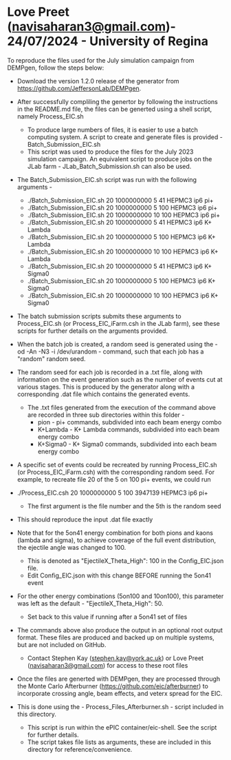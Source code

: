# Love Preet (navisaharan3@gmail.com)- 24/07/2024 - University of Regina

To reproduce the files used for the July simulation campaign from DEMPgen, follow the steps below:

- Download the version 1.2.0 release of the generator from https://github.com/JeffersonLab/DEMPgen.

- After successfully compliling the genertor by following the instructions in the README.md file, the files can be generted using a shell script, namely Process_EIC.sh
  - To produce large numbers of files, it is easier to use a batch computing system. A script to create and generate files is provided - Batch_Submission_EIC.sh
  - This script was used to produce the files for the July 2023 simulation campaign. An equivalent script to produce jobs on the JLab farm - JLab_Batch_Submission.sh can also be used.

- The Batch_Submission_EIC.sh script was run with the following arguments -
  - ./Batch_Submission_EIC.sh 20 1000000000 5 41 HEPMC3 ip6 pi+
  - ./Batch_Submission_EIC.sh 20 1000000000 5 100 HEPMC3 ip6 pi+
  - ./Batch_Submission_EIC.sh 20 1000000000 10 100 HEPMC3 ip6 pi+ 
  - ./Batch_Submission_EIC.sh 20 1000000000 5 41 HEPMC3 ip6 K+ Lambda
  - ./Batch_Submission_EIC.sh 20 1000000000 5 100 HEPMC3 ip6 K+ Lambda
  - ./Batch_Submission_EIC.sh 20 1000000000 10 100 HEPMC3 ip6 K+ Lambda
  - ./Batch_Submission_EIC.sh 20 1000000000 5 41 HEPMC3 ip6 K+ Sigma0
  - ./Batch_Submission_EIC.sh 20 1000000000 5 100 HEPMC3 ip6 K+ Sigma0
  - ./Batch_Submission_EIC.sh 20 1000000000 10 100 HEPMC3 ip6 K+ Sigma0 

- The batch submission scripts submits these arguments to Process_EIC.sh (or Process_EIC_iFarm.csh in the JLab farm), see these scripts for further details on the arguments provided.
 - When the batch job is created, a random seed is generated using the - od -An -N3 -i /dev/urandom - command, such that each job has a "random" random seed.

- The random seed for each job is recorded in a .txt file, along with information on the event generation such as the number of events cut at various stages. This is produced by the generator along with a corresponding .dat file which contains the generated events.
  - The .txt files generated from the execution of the command above are recorded in three sub directories within this folder -
    - pion - pi+ commands, subdivided into each beam energy combo
    - K+Lambda - K+ Lambda commands, subdivided into each beam energy combo
    - K+Sigma0 - K+ Sigma0 commands, subdivided into each beam energy combo 

-  A specific set of events could be recreated by running Process_EIC.sh (or Process_EIC_iFarm.csh) with the corresponding random seed. For example, to recreate file 20 of the 5 on 100 pi+ events, we could run 
  - ./Process_EIC.csh 20 1000000000 5 100 3947139 HEPMC3 ip6 pi+
    - The first argument is the file number and the 5th is the random seed
  - This should reproduce the input .dat file exactly

- Note that for the 5on41 energy combination for both pions and kaons (lambda and sigma), to achieve coverage of the full event distribution, the ejectile angle was changed to 100. 
  - This is denoted as "EjectileX_Theta_High": 100 in the Config_EIC.json file.
  - Edit Config_EIC.json with this change BEFORE running the 5on41 event
- For the other energy combinations (5on100 and 10on100), this parameter was left as the default - "EjectileX_Theta_High": 50.
  - Set back to this value if running after a 5on41 set of files

- The commands above also produce the output in an optional root output format. These files are produced and backed up on multiple systems, but are not included on GitHub.
  - Contact Stephen Kay (stephen.kay@york.ac.uk) or Love Preet (navisaharan3@gmail.com) for access to these root files

- Once the files are generted with DEMPgen, they are processed through the Monte Carlo Afterburner (https://github.com/eic/afterburner) to incorporate crossing angle, beam  effects, and veterx spread for the EIC.

- This is done using the - Process_Files_Afterburner.sh - script included in this directory.
  - This script is run within the ePIC container/eic-shell. See the script for further details.
  - The script takes file lists as arguments, these are included in this directory for reference/convenience.
